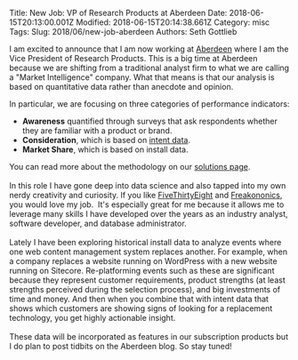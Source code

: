 Title: New Job: VP of Research Products at Aberdeen
Date: 2018-06-15T20:13:00.001Z
Modified: 2018-06-15T20:14:38.661Z
Category: misc
Tags: 
Slug: 2018/06/new-job-aberdeen
Authors: Seth Gottlieb

I am excited to announce that I am now working at [Aberdeen](http://www.aberdeen.com/)&nbsp;where I am the Vice President of Research Products. This is a big time at Aberdeen because we are shifting from a traditional analyst firm to what we are calling a "Market Intelligence" company. What that means is that our analysis is based on quantitative data rather than anecdote and opinion.  

  

In particular, we are focusing on three categories of performance indicators:  

  

*   __Awareness__ quantified through surveys that ask respondents whether they are familiar with a product or brand.&nbsp;
*   __Consideration__, which is based on [intent data](https://en.wikipedia.org/wiki/Intent_marketing#Intent_Data_Sources). &nbsp;
*   __Market Share__, which is based on install data.

<div>
You can read more about the methodology on our <a href="https://ww.aberdeen.com/solutions/">solutions page</a>.</div>

<div>
<br/></div>

<div>
In this role I have gone deep into data science and also tapped into my own nerdy creativity and curiosity. If you like <a href="http://fivethirtyeight.com/">FiveThirtyEight</a> and <a href="http://freakonomics.com/">Freakononics</a>, you would love my job. &nbsp;It's especially great for me because it allows me to leverage many skills I have developed over the years as an industry analyst, software developer, and database administrator.&nbsp;</div>

<div>
<br/></div>

<div>
Lately I have been exploring historical install data to analyze events where one web content management system replaces another. For example, when a company replaces a website running on WordPress with a new website running on Sitecore. Re-platforming events such as these are significant because they represent customer requirements, product strengths (at least strengths perceived during the selection process), and big investments of time and money. And then when you combine that with intent data that shows which customers are showing signs of looking for a replacement technology, you get highly actionable insight.</div>

<div>
<br/></div>

<div>
These data will be incorporated as features in our subscription products but I do plan to post tidbits on the Aberdeen blog. So stay tuned!</div>
